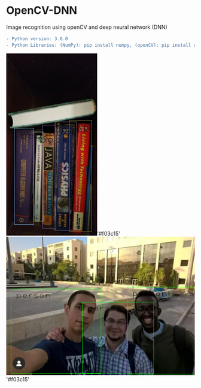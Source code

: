 # OpenCV-DNN
Image recognition using openCV and deep neural network (DNN)

```diff
- Python version: 3.8.0
- Python Libraries: (NumPy): pip install numpy, (openCV): pip install opencv-python
```

![#f03c15](img/img_detected/img1.png)'#f03c15'
![#f03c15](img/img_detected/img2.png)'#f03c15'
